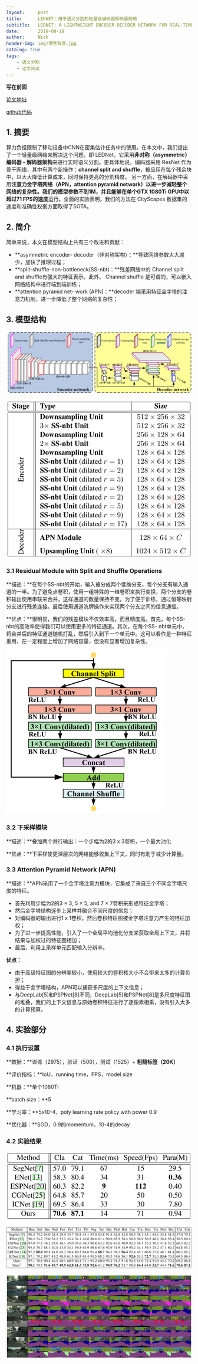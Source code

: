 ```yaml
---
layout:     post
title:      LEDNET：用于语义分割的轻量级编码器解码器网络
subtitle:   LEDNET: A LIGHTWEIGHT ENCODER-DECODER NETWORK FOR REAL-TIME SEMANTIC SEGMENTATION
date:       2019-08-18
author:     Nick
header-img: img/博客背景.jpg
catalog: true
tags:
    - 语义分割
    - 论文阅读
---
```


**写在前面**

[论文地址](https://arxiv.org/abs/1905.02423)

[github代码](https://github.com/xiaoyufenfei/LEDNet#Resuming-training-if-decoder-part-broken)

## 1.  摘要

算力负担限制了移动设备中CNN在密集估计任务中的使用。在本文中，我们提出了一个轻量级网络来解决这个问题，即 LEDNet，它采用**非对称（asymmetric）编码器 - 解码器架构**来进行实时语义分割。更具体地说，编码器采用 ResNet 作为骨干网络，其中有两个新操作：**channel split and shuffle**，被应用在每个残余块中，以大大降低计算成本，同时保持更高的分割精度。 另一方面，在解码器中采用**注意力金字塔网络（APN，attention pyramid network）**以进一步减轻整个网络的复杂性。我们的模型参数不到1M，并且能够在**单个GTX 1080Ti GPU中以超过71 FPS的速度**运行。全面的实验表明，我们的方法在 CityScapes 数据集的速度和准确性权衡方面取得了SOTA。

## 2. 简介

简单来说，本文在模型结构上共有三个改进和贡献：

* **asymmetric encoder- decoder（非对称架构）：**导致网络参数大大减少，加快了推理过程；
* **split-shuffle-non-bottleneck(SS-nbt)：**残差网络中的 Channel split and shuffle有强大的特征表示。此外， Channel shuffle 是可谓的，可以嵌入网络结构中进行端到端训练；
* **attention pyramid net- work (APN)：**decoder 端采用特征金字塔的注意力机制，进一步降低了整个网络的复杂性；

## 3. 模型结构

![img](/img/2019-08-18-1.png)

![2019-08-18-2](/img/2019-08-18-2.png)

### 3.1 Residual Module with Split and Shuffle Operations
**描述：**在每个SS-nbt的开始，输入被分成两个低维分支，每个分支有输入通道的一半。为了避免点卷积，使用一组特殊的一维卷积来执行变换，两个分支的卷积输出使用串联来合并，这样通道的数量保持不变。为了便于训练，通过恒等映射分支进行残差连接。最后使用通道洗牌操作来实现两个分支之间的信息通信。

**优点：**很明显，我们的残差模块不仅效率高，而且精度高。首先，每个SS-nbt的高效率使得我们可以使用更多的特征通道。其次，在每个SS- nbt单元中，将合并后的特征通道随机打乱，然后引入到下一个单元中。这可以看作是一种特征重用，在一定程度上增加了网络容量，但没有显著增加复杂性。

![img](/img/2019-08-18-6.png)

### 3.2  下采样模块

**描述：**叠加两个并行输出：一个步幅为2的3 x 3卷积，一个最大池化

**优点：**下采样使更深层次的网络能够收集上下文，同时有助于减少计算量。

### 3.3 Attention Pyramid Network (APN)

**描述：**APN采用了一个金字塔注意力模块，它集成了来自三个不同金字塔尺度的特征。

* 首先利用步幅为2的3 × 3, 5 × 5, and 7 × 7卷积来形成特征金字塔；
* 然后金字塔结构逐步上采样并融合不同尺度的信息；
* 对编码器的输出进行1 x 1卷积，然后卷积特征图被金字塔注意力产生的特征加权；
* 为了进一步提高性能，引入了一个全局平均池化分支来获取全局上下文，并将结果与加权过的特征图相加；
* 最后，利用上采样单元匹配输入分辨率。

**优点：**

* 由于高级特征图的分辨率较小，使用较大的卷积核大小不会带来太多的计算负担；
* 得益于金字塔结构，APN可以捕获多尺度的上下文信息；
* 与DeepLab[5]和PSPNet[8]不同，DeepLab[5]和PSPNet[8]是多尺度特征图的堆叠，我们的上下文信息与原始卷积特征进行了逐像素相乘，没有引入太多的计算预算。

## 4. 实验部分

### 4.1 执行设置

**数据：**训练（2975），验证（500），测试（1525）+ **粗糙标签（20K）**

**评价指标：**IoU，running time，FPS，model size

**机器：**单个1080Ti

**batch size：**5

**学习率：**5x10-4，poly learning rate policy with power 0.9

**优化器：**SGD，0.9的momentum，10-4的decay

### 4.2 实验结果

![2019-08-18-3](/img/2019-08-18-3.png)

![2019-08-18-4](/img/2019-08-18-4.png)

![2019-08-18-5](/img/2019-08-18-5.png)
